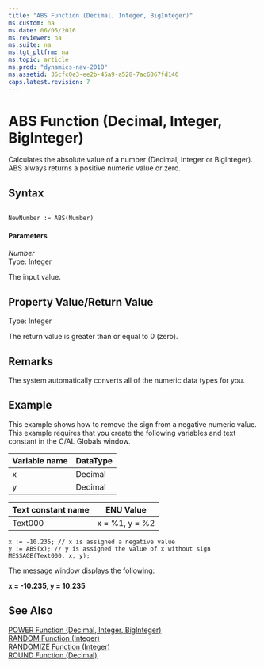 ```yaml
---
title: "ABS Function (Decimal, Integer, BigInteger)"
ms.custom: na
ms.date: 06/05/2016
ms.reviewer: na
ms.suite: na
ms.tgt_pltfrm: na
ms.topic: article
ms.prod: "dynamics-nav-2018"
ms.assetid: 36cfc0e3-ee2b-45a9-a528-7ac6067fd146
caps.latest.revision: 7
---
```

# ABS Function (Decimal, Integer, BigInteger)
Calculates the absolute value of a number \(Decimal, Integer or BigInteger\). ABS always returns a positive numeric value or zero.  
  
## Syntax  
  
```  
  
NewNumber := ABS(Number)  
```  
  
#### Parameters  
 *Number*  
 Type: Integer  
  
 The input value.  
  
## Property Value/Return Value  
 Type: Integer  
  
 The return value is greater than or equal to 0 \(zero\).  
  
## Remarks  
 The system automatically converts all of the numeric data types for you.  
  
## Example  
 This example shows how to remove the sign from a negative numeric value. This example requires that you create the following variables and text constant in the C/AL Globals window.  
  
|Variable name|DataType|  
|-------------------|--------------|  
|x|Decimal|  
|y|Decimal|  
  
|Text constant name|ENU Value|  
|------------------------|---------------|  
|Text000|x = %1, y = %2|  
  
```  
x := -10.235; // x is assigned a negative value  
y := ABS(x); // y is assigned the value of x without sign  
MESSAGE(Text000, x, y);  
```  
  
 The message window displays the following:  
  
 **x = -10.235, y = 10.235**  
  
## See Also  
 [POWER Function \(Decimal, Integer, BigInteger\)](POWER-Function--Decimal--Integer--BigInteger-.md)   
 [RANDOM Function \(Integer\)](RANDOM-Function--Integer-.md)   
 [RANDOMIZE Function \(Integer\)](RANDOMIZE-Function--Integer-.md)   
 [ROUND Function \(Decimal\)](ROUND-Function--Decimal-.md)